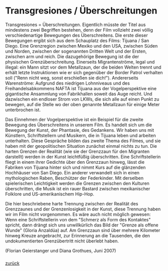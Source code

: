 
# Transgresiones / Überschreitungen

Transgresiones = Überschreitungen. Eigentlich müsste der Titel aus mindestens zwei Begriffen bestehen, denn der Film vollzieht zwei völlig verschiedenartige Bewegungen des Überschreitens. Die erste dieser Bewegungen ergibt sich aus dem Schauplatz des Films: Tijuana / San Diego. Eine Grenzregion zwischen Mexiko und den USA, zwischen Süden und Norden, zwischen der sogenannten Dritten Welt und der Ersten, zwischen arm und reich. Die dazugehörige Bewegung ist die der physischen Grenzüberschreitung. Einerseits Migrantenströme, legal und illegal: ein Mann sitzt vor dem Metallzaun, der die beiden Welten trennt und erhält letzte Instruktionen wie er sich gegenüber der Border Patrol verhalten soll ("Renn nicht weg, sonst erschießen sie dich!"). Andererseits Warenströme: Aufgrund des niedrigen Lohnniveaus und des Freihandelsabkommens NAFTA ist Tijuana aus der Vogelperspektive eine gigantische Ansammlung von Fabrikhallen soweit das Auge reicht. Und dazwischen ein endloser Strom von LKWs, die sich alle auf einen Punkt zu bewegen, auf die Stelle wo der oben genannte Metallzaun für einige Meter unterbrochen ist.

Das Einnehmen der Vogelperspektive ist ein Beispiel für die zweite Bewegung des Überschreitens in unserem Film. Es handelt sich um die Bewegung der Kunst, der Phantasie, des Gedankens. Wir haben uns mit Künstlern, Schriftstellern und Musikern, die in Tijuana leben und arbeiten unterhalten. Diese Gespräche bilden das zweite Thema des Filmes, und sie haben mit der geopolitischen Situation zunächst einmal nichts zu tun. Die harten Grenzen der Realität (wie sie der Grenzzaun für den Migranten darstellt) werden in der Kunst leichtfüßig überschritten. Eine Schriftstellerin fliegt in einem ihrer Gedichte über den Grenzzaun hinweg, lässt die Fabriken von Tijuana hinter sich und nimmt Kurs auf die glänzenden Hochhäuser von San Diego. Ein anderer verwandelt sich in einen mythologischen Raben, Beschützer der Federkinder. Mit derselben spielerischen Leichtigkeit werden die Grenzen zwischen den Kulturen überschritten, die Musik ist ein rauer Bastard zwischen mexikanischer Folklore und US-amerikanischem Hip-Hop.

Die hier beschriebene harte Trennung zwischen der Realität des Grenzzaunes und der Grenzenlosigkeit in der Kunst, diese Trennung haben wir im Film nicht vorgenommen. Es wäre auch nicht möglich gewesen: Wenn eine Schriftstellerin von dem "Schmerz als Form des Kontaktes" spricht, dann drängt sich uns unwillkürlich das Bild der "Grenze als offene Wunde" (Gloria Anzaldúa) auf. Am Grenzzaun sind über mehrere Kilometer hinweg Kreuze angebracht, zur Erinnerung an die Tausenden, die den undokumentierten Grenzübertritt nicht überlebt haben.

(Florian Geierstanger und Diana Grothues, Juni 2007)

##### 

[zurück](/tijuana)  
  
